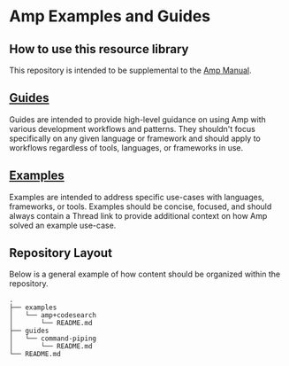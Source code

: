 # Amp Examples and Guides

## How to use this resource library

This repository is intended to be supplemental to the [Amp Manual](https://ampcode.com/manual).

## [Guides](./guides/)

Guides are intended to provide high-level guidance on using Amp with various development workflows and patterns. They shouldn't focus specifically on any given language or framework and should apply to workflows regardless of tools, languages, or frameworks in use.

## [Examples](./examples/)

Examples are intended to address specific use-cases with languages, frameworks, or tools. Examples should be concise, focused, and should always contain a Thread link to provide additional context on how Amp solved an example use-case.

## Repository Layout

Below is a general example of how content should be organized within the repository.

```
.
├── examples
│   └── amp+codesearch
│       └── README.md
├── guides
│   └── command-piping
│       └── README.md
└── README.md
```

